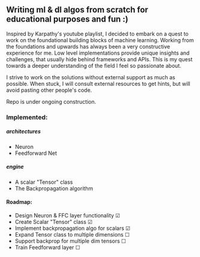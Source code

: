 ## Writing ml & dl algos from scratch for educational purposes and fun :) 

Inspired by Karpathy's youtube playlist, I decided to embark on a quest to work on the foundational building blocks of machine learning. 
Working from the foundations and upwards has always been a very constructive experience for me. Low level implementations provide unique insights and challenges, that usually hide behind frameworks and APIs. This is my quest towards a deeper understanding of the field I feel so passionate about.

I strive to work on the solutions without external support as much as possible. When stuck, I will consult external resources to get hints, but will avoid pasting other people's code. 

Repo is under ongoing construction. 


### Implemented:


##### architectures
- Neuron
- Feedforward Net

##### engine 
- A scalar "Tensor" class
- The Backpropagation algorithm

#### Roadmap: 
- Design Neuron & FFC layer functionality          &#9745; 
- Create Scalar "Tensor" class                     &#9745; 
- Implement backpropagation algo for scalars       &#9745;
- Expand Tensor class to multiple dimensions       &#9744; 
- Support backprop for multiple dim tensors        &#9744; 
- Train Feedforward layer                          &#9744; 